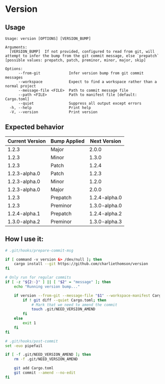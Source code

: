 # Version

## Usage

```
Usage: version [OPTIONS] [VERSION_BUMP]

Arguments:
  [VERSION_BUMP]  If not provided, configured to read from git, will attempt to infer the bump from the git commit message, else `prepatch` [possible values: prepatch, patch, preminor, minor, major, skip]

Options:
      --from-git             Infer version bump from git commit messages
      --workspace            Expect to find a workspace rather than a normal project
      --message-file <FILE>  Path to commit message file
      --path <FILE>          Path to manifest file [default: Cargo.toml]
      --quiet                Suppress all output except errors
  -h, --help                 Print help
  -V, --version              Print version
```

## Expected behavior

| Current Version | Bump Applied | Next Version |
| - | - | - |
| 1.2.3 | Major | 2.0.0 |
| 1.2.3 | Minor | 1.3.0 |
| 1.2.3 | Patch | 1.2.4 |
| 1.2.3-alpha.0 | Patch | 1.2.3 |
| 1.2.3-alpha.0 | Minor | 1.2.0 |
| 1.2.3-alpha.0 | Major | 2.0.0 |
| 1.2.3 | Prepatch | 1.2.4-alpha.0 |
| 1.2.3 | Preminor | 1.3.0-alpha.0 |
| 1.2.4-alpha.1 | Prepatch | 1.2.4-alpha.2 |
| 1.3.0-alpha.2 | Preminor | 1.3.0-alpha.3 |

## How I use it:

```sh
# .git/hooks/prepare-commit-msg

if [ command -v version &> /dev/null ]; then
    cargo install --git https://github.com/charliethomson/version
fi

# Only run for regular commits
if [ -z "${2:-}" ] || [ "$2" = "message" ]; then
    echo "Running version bump..."

    if version --from-git --message-file "$1" --workspace-manifest Cargo.toml; then
        if ! git diff --quiet Cargo.toml; then
            # Mark that we need to amend the commit
            touch .git/NEED_VERSION_AMEND
        fi
    else
        exit 1
    fi
fi

```

```sh
# .git/hooks/post-commit
set -euo pipefail

if [ -f .git/NEED_VERSION_AMEND ]; then
    rm -f .git/NEED_VERSION_AMEND

    git add Cargo.toml
    git commit --amend --no-edit
fi
```
